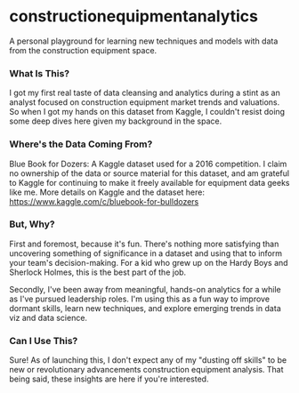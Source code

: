# constructionequipmentanalytics
A personal playground for learning new techniques and models with data from the construction equipment space.

### What Is This?
I got my first real taste of data cleansing and analytics during a stint as an analyst focused on construction equipment market trends and valuations. So when I got my hands on this dataset from Kaggle, I couldn't resist doing some deep dives here given my background in the space. 

### Where's the Data Coming From?
Blue Book for Dozers: A Kaggle dataset used for a 2016 competition. I claim no ownership of the data or source material for this dataset, and am grateful to Kaggle for continuing to make it freely available for equipment data geeks like me. More details on Kaggle and the dataset here: https://www.kaggle.com/c/bluebook-for-bulldozers


### But, Why?
First and foremost, because it's fun. There's nothing more satisfying than uncovering something of significance in a dataset and using that to inform your team's decision-making. For a kid who grew up on the Hardy Boys and Sherlock Holmes, this is the best part of the job.

Secondly, I've been away from meaningful, hands-on analytics for a while as I've pursued leadership roles. I'm using this as a fun way to improve dormant skills, learn new techniques, and explore emerging trends in data viz and data science.


### Can I Use This?
Sure! As of launching this, I don't expect any of my "dusting off skills" to be new or revolutionary advancements construction equipment analysis. That being said, these insights are here if you're interested.

